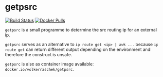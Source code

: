 # getpsrc

[![Build Status](https://drone.cryptic.systems/api/badges/volker.raschek/getpsrc/status.svg)](https://drone.cryptic.systems/volker.raschek/getpsrc)
[![Docker Pulls](https://img.shields.io/docker/pulls/volkerraschek/getpsrc)](https://hub.docker.com/r/volkerraschek/getpsrc)

`getpsrc` is a small programme to determine the src routing ip for an external ip.

`getpsrc` serves as an alternative to `ip route get <ip> | awk ...` because `ip
route get` can return different output depending on the environment and
therefore the construct is unsafe.

`getpsrc` is also as container image available: `docker.io/volkerraschek/getpsrc`.
